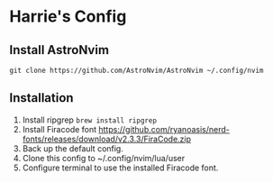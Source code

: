 # Harrie's Config

## Install AstroNvim
`git clone https://github.com/AstroNvim/AstroNvim ~/.config/nvim`

## Installation
1. Install ripgrep `brew install ripgrep`
2. Install Firacode font https://github.com/ryanoasis/nerd-fonts/releases/download/v2.3.3/FiraCode.zip
3. Back up the default config.
4. Clone this config to ~/.config/nvim/lua/user 
5. Configure terminal to use the installed Firacode font.
